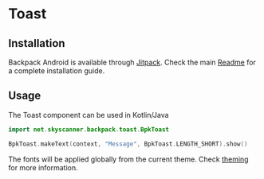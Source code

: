 # Toast

## Installation

Backpack Android is available through [Jitpack](https://jitpack.io/#Skyscanner/backpack-android). Check the main [Readme](https://github.com/skyscanner/backpack-android#installation) for a complete installation guide.

## Usage

The Toast component can be used in Kotlin/Java

```Kotlin
import net.skyscanner.backpack.toast.BpkToast

BpkToast.makeText(context, "Message", BpkToast.LENGTH_SHORT).show()
```

The fonts will be applied globally from the current theme. Check [theming](https://github.com/Skyscanner/backpack-android/blob/master/docs/THEMING.md) for more information.
